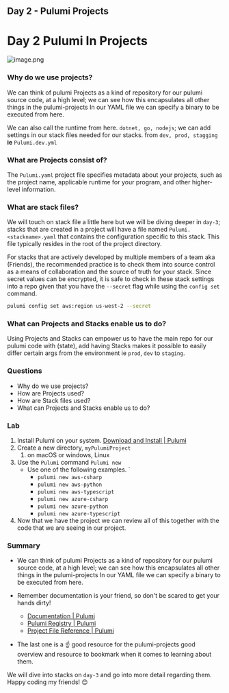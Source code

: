 ## Day 2 - Pulumi Projects

# Day 2 Pulumi In Projects

![image.png](https://cdn.hashnode.com/res/hashnode/image/upload/v1650936291363/1o2jntgKk.png)

### Why do we use projects?
We can think of pulumi Projects as a kind of repository for our pulumi source code, at a high level; we can see how this encapsulates all other things in the pulumi-projects In our YAML file we can specify a binary to be executed from here.

We can also call the runtime from here. `dotnet, go, nodejs`; we can add settings in our stack files needed for our stacks. from `dev, prod, stagging`  **ie** `Pulumi.dev.yml`

### What are Projects consist of?
The `Pulumi.yaml` project file specifies metadata about your projects, such as the project name, applicable runtime for your program, and other higher-level information.

### What are stack files?
We will touch on stack file a little here but we will be diving deeper in `day-3`; stacks that are created in a project will have a file named `Pulumi.<stackname>.yaml` that contains the configuration specific to this stack. This file typically resides in the root of the project directory.

For stacks that are actively developed by multiple members of a team aka (Friends), the recommended practice is to check them into source control as a means of collaboration and the source of truth for your stack. Since secret values can be encrypted, it is safe to check in these stack settings into a repo given that you have the `--secret` flag while using the `config set` command. 

```bash
pulumi config set aws:region us-west-2 --secret
```

### What can Projects and Stacks enable us to do?
Using Projects and Stacks can empower us to have the main repo for our pulumi code with (state), add having Stacks makes it possible to easily differ certain args from the environment ie `prod`, `dev` to `staging`. 


### Questions
- Why do we use projects?
- How are Projects used?
- How are Stack files used?
- What can Projects and Stacks enable us to do?

### Lab 

1. Install Pulumi on your system. [Download and Install | Pulumi](https://www.pulumi.com/docs/get-started/install/)
2. Create a new directory, `myPulumiProject`
	1. on macOS or windows, Linux
3. Use the `Pulumi` command `Pulumi new`
	- Use one of the following examples.  `
		- `pulumi new aws-csharp`
		- `pulumi new aws-python`
		- `pulumi new aws-typescript`
		- `pulumi new azure-csharp`
		- `pulumi new azure-python`
		- `pulumi new azure-typescript`
4. Now that we have the project we can review all of this together with the code that we are seeing in our project.  


### Summary

- We can think of pulumi Projects as a kind of repository for our pulumi source code, at a high level; we can see how this encapsulates all other things in the pulumi-projects In our YAML file we can specify a binary to be executed from here.
- Remember documentation is your friend, so don't be scared to get your hands dirty!
	- [Documentation | Pulumi](https://www.pulumi.com/docs/)
	- [Pulumi Registry | Pulumi](https://www.pulumi.com/registry/)
    - [Project File Reference | Pulumi](https://www.pulumi.com/docs/reference/pulumi-yaml/)

- The last one is a ☝️ good resource for the pulumi-projects good overview and resource to bookmark when it comes to learning about them.

We will dive into stacks on `day-3` and go into more detail regarding them. Happy coding my friends! 😊
